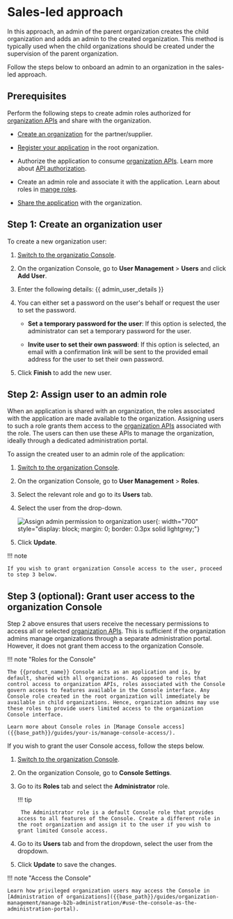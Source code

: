 # Sales-led approach

In this approach, an admin of the parent organization creates the child organization and adds an admin to the created organization. This method is typically used when the child organizations should be created under the supervision of the parent organization.

Follow the steps below to onboard an admin to an organization in the sales-led approach.

## Prerequisites

Perform the following steps to create admin roles authorized for [organization APIs]({{base_path}}/apis/organization-apis/)  and share with the organization.

- [Create an organization]({{base_path}}/guides/organization-management/manage-organizations/#create-an-organization) for the partner/supplier.

- [Register your application]({{base_path}}/guides/applications/) in the root organization.

- Authorize the application to consume [organization APIs]({{base_path}}/apis/organization-apis/). Learn more about [API authorization]({{base_path}}/guides/authorization/api-authorization/api-authorization/).

- Create an admin role and associate it with the application. Learn about roles in [mange roles]({{base_path}}/guides/users/manage-roles/).

- [Share the application]({{base_path}}/guides/organization-management/share-applications/) with the organization.

## Step 1: Create an organization user

To create a new organization user:

1. [Switch to the organizatio Console]({{base_path}}/guides/organization-management/manage-organizations/#switch-to-an-organization).

2. On the organization Console, go to **User Management** > **Users** and click **Add User**.

3. Enter the following details: {{ admin_user_details }}

4. You can either set a password on the user's behalf or request the user to set the password.

    - **Set a temporary password for the user**: If this option is selected, the administrator can set a temporary password for the user.

    - **Invite user to set their own password**: If this option is selected, an email with a confirmation link will be sent to the provided email address for the user to set their own password.

5. Click **Finish** to add the new user.

## Step 2: Assign user to an admin role

When an application is shared with an organization, the roles associated with the application are made available to the organization. Assigning users to such a role grants them access to the [organization APIs]({{base_path}}/apis/organization-apis/) associated with the role. The users can then use these APIs to manage the organization, ideally through a dedicated administration portal.

To assign the created user to an admin role of the application:

1. [Switch to the organization Console]({{base_path}}/guides/organization-management/manage-organizations/#switch-to-an-organization).

2. On the organization Console, go to **User Management** > **Roles**.

3. Select the relevant role and go to its **Users** tab.

4. Select the user from the drop-down.

    ![Assign admin permission to organization user]({{base_path}}/assets/img/guides/organization/manage-organizations/assign-admin-permissions.png){: width="700" style="display: block; margin: 0; border: 0.3px solid lightgrey;"}

5. Click **Update**.

!!! note

    If you wish to grant organization Console access to the user, proceed to step 3 below.

## Step 3 (optional): Grant user access to the organization Console

Step 2 above ensures that users receive the necessary permissions to access all or selected [organization APIs]({{base_path}}/apis/organization-apis/). This is sufficient if the organization admins manage organizations through a separate administration portal. However, it does not grant them access to the organization Console.

!!! note "Roles for the Console"

    The {{product_name}} Console acts as an application and is, by default, shared with all organizations. As opposed to roles that control access to organization APIs, roles associated with the Console govern access to features available in the Console interface. Any Console role created in the root organization will immediately be available in child organizations. Hence, organization admins may use these roles to provide users limited access to the organization Console interface.
    
    Learn more about Console roles in [Manage Console access]({{base_path}}/guides/your-is/manage-console-access/).

If you wish to grant the user Console access, follow the steps below.

1. [Switch to the organization Console]({{base_path}}/guides/organization-management/manage-organizations/#switch-to-an-organization).

2. On the organization Console, go to **Console Settings**.

3. Go to its **Roles** tab and select the **Administrator** role.

    !!! tip
        
        The Administrator role is a default Console role that provides access to all features of the Console. Create a different role in the root organization and assign it to the user if you wish to grant limited Console access.

4. Go to its **Users** tab and from the dropdown, select the user from the dropdown.

5. Click **Update** to save the changes.

!!! note "Access the Console"

    Learn how privileged organization users may access the Console in [Administration of organizations]({{base_path}}/guides/organization-management/manage-b2b-administration/#use-the-console-as-the-administration-portal).